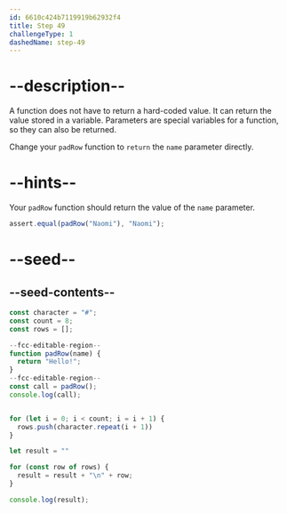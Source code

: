```yaml
---
id: 6610c424b7119919b62932f4
title: Step 49
challengeType: 1
dashedName: step-49
---
```


# --description--

A function does not have to return a hard-coded value. It can return the value stored in a variable. Parameters are special variables for a function, so they can also be returned.

Change your `padRow` function to `return` the `name` parameter directly.

# --hints--

Your `padRow` function should return the value of the `name` parameter.

```js
assert.equal(padRow("Naomi"), "Naomi");
```

# --seed--

## --seed-contents--

```js
const character = "#";
const count = 8;
const rows = [];

--fcc-editable-region--
function padRow(name) {
  return "Hello!";
}
--fcc-editable-region--
const call = padRow();
console.log(call);


for (let i = 0; i < count; i = i + 1) {
  rows.push(character.repeat(i + 1))
}

let result = ""

for (const row of rows) {
  result = result + "\n" + row;
}

console.log(result);
```
